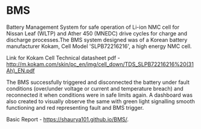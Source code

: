 # BMS
Battery Management System for safe operation of Li-ion NMC cell for Nissan Leaf (WLTP) and Ather 450 (MNEDC) drive cycles for charge and discharge processes.The BMS system designed was of a Korean battery manufacturer Kokam, Cell Model 'SLPB72216216', a high energy NMC cell.

Link for Kokam Cell Technical datasheet pdf - http://m.kokam.com/skin/pc_en/img/cell_down/TDS_SLPB72216216%20(31Ah)_EN.pdf

The BMS successfully triggered and disconnected the battery under fault conditions (over/under voltage or current and temperature breach) and reconnected it when conditions were in safe limits again. A dashboard was also created to visually observe the same with green light signalling smooth functioning and red representing fault and BMS trigger.


Basic Report - https://shaurya101.github.io/BMS/.
